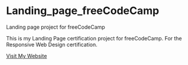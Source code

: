 # Landing_page_freeCodeCamp
Landing page project for freeCodeCamp

This is my Landing Page certification project for freeCodeCamp. For the Responsive Web Design certification.

[Visit My Website](https://github.com/kbot-sa/Landing_page_freeCodeCamp)

